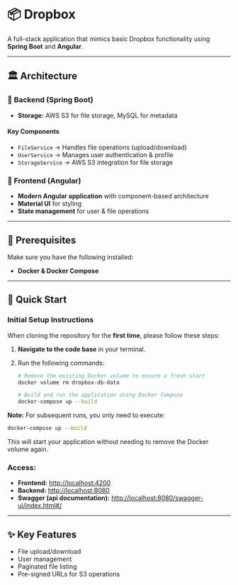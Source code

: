 # 📦 Dropbox  

A full-stack application that mimics basic Dropbox functionality using **Spring Boot** and **Angular**.

---

## 🏛 Architecture  

### 🔹 Backend (Spring Boot)  
- **Storage:** AWS S3 for file storage, MySQL for metadata  

#### **Key Components**  
- `FileService` → Handles file operations (upload/download)  
- `UserService` → Manages user authentication & profile  
- `StorageService` → AWS S3 integration for file storage  

### 🔹 Frontend (Angular)  
- **Modern Angular application** with component-based architecture  
- **Material UI** for styling  
- **State management** for user & file operations  

---

## 📌 Prerequisites  

Make sure you have the following installed:  

- **Docker & Docker Compose** 

---

## 🚀 Quick Start
### Initial Setup Instructions

When cloning the repository for the **first time**, please follow these steps:

1. **Navigate to the code base** in your terminal.
2. Run the following commands:

   ```bash
   # Remove the existing Docker volume to ensure a fresh start
   docker volume rm dropbox-db-data

   # Build and run the application using Docker Compose
   docker-compose up --build
   ```

**Note:** For subsequent runs, you only need to execute:

```bash
docker-compose up --build
```

This will start your application without needing to remove the Docker volume again.


### Access:
- **Frontend:** [http://localhost:4200](http://localhost:4200)
- **Backend:** [http://localhost:8080](http://localhost:8080)
- **Swagger (api documentation):** [http://localhost:8080/swagger-ui/index.html#/](http://localhost:8080/swagger-ui/index.html#/)

---

## ✨ Key Features
- File upload/download
- User management
- Paginated file listing
- Pre-signed URLs for S3 operations

